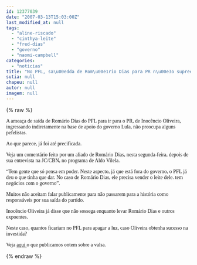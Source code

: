 ```yaml
---
id: 12377039
date: "2007-03-13T15:03:00Z"
last_modified_at: null
tags:
  - "aline-riscado"
  - "cinthya-leite"
  - "fred-dias"
  - "governo"
  - "naomi-campbell"
categories:
  - "noticias"
title: "No PFL, sa\u00edda de Rom\u00e1rio Dias para PR n\u00e3o supreende: Ele precisa vender o leite dele ao governo, diz aliado."
sutia: null
chapeu: null
autor: null
imagem: null
---
```

{% raw %}
<p><P><FONT face=Verdana>A ameaça de saída de Romário Dias do PFL para ir para o PR, de Inocêncio Oliveira, ingressando indiretamente na base de apoio do governo Lula, não preocupa alguns pefelistas.</FONT></P></p>
<p><P><FONT face=Verdana>Ao que parece, já foi até precificada.</FONT></P></p>
<p><P><FONT face=Verdana>Veja um comentário feito por um aliado de Romário Dias, nesta segunda-feira, depois de sua entrevista na JC/CBN, no programa de Aldo Vilela.</FONT></P></p>
<p><P><FONT face=Verdana>“Tem gente que só pensa em poder. Neste aspecto, já que está fora do governo, o PFL já deu o que tinha que dar. No caso de Romário Dias, ele precisa vender o leite dele. tem negócios com o governo”.</FONT></P></p>
<p><P><FONT face=Verdana>Muitos não aceitam falar publicamente para não passarem para a história como responsáveis por sua saída do partido.</FONT></P></p>
<p><P><FONT face=Verdana>Inocêncio Oliveira já disse que não sossega enquanto levar Romário Dias e outros expoentes.</FONT></P></p>
<p><P><FONT face=Verdana>Neste caso, quantos ficariam no PFL para apagar a luz, caso Oliveira obtenha sucesso na investida?</FONT></P></p>
<p><P><FONT face=Verdana>Veja <A href=\"https://jc3.uol.com.br/blogs/blogdejamildo/2007/03/12/index.php#6105\">aqui </A>o que publicamos ontem sobre a valsa.</FONT></P> </p>
{% endraw %}